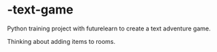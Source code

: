 # -text-game
Python training project with futurelearn to create a text adventure game.

Thinking about adding items to rooms.
